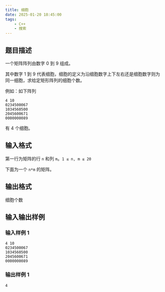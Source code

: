 ```yaml
---
title: 细胞
date: 2025-01-20 18:45:00
tags:
    - C++
    - 搜索
---
```


## 题目描述

一个矩阵阵列由数字 0 到 9 组成。

其中数字 1 到 9 代表细胞，细胞的定义为沿细胞数字上下左右还是细胞数字则为同一细胞，求给定矩形阵列的细胞个数。

例如：如下阵列

```
4 10
0234500067
1034560500
2045600671
0000000089
```

有 4 个细胞。

## 输入格式

第一行为矩阵的行 `n` 和列 `m`。`1 ≤ n, m ≤ 20`

下面为一个 `n*m` 的矩阵。

## 输出格式

细胞个数

## 输入输出样例

### 输入样例 1

```
4 10
0234500067
1034560500
2045600671
0000000089
```

### 输出样例 1

```
4
```
